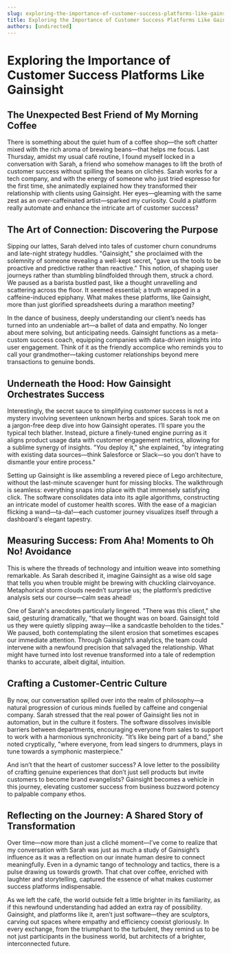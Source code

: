```yaml
---
slug: exploring-the-importance-of-customer-success-platforms-like-gainsight
title: Exploring the Importance of Customer Success Platforms Like Gainsight
authors: [undirected]
---
```


# Exploring the Importance of Customer Success Platforms Like Gainsight

## The Unexpected Best Friend of My Morning Coffee

There is something about the quiet hum of a coffee shop—the soft chatter mixed with the rich aroma of brewing beans—that helps me focus. Last Thursday, amidst my usual café routine, I found myself locked in a conversation with Sarah, a friend who somehow manages to lift the broth of customer success without spilling the beans on clichés. Sarah works for a tech company, and with the energy of someone who just tried espresso for the first time, she animatedly explained how they transformed their relationship with clients using Gainsight. Her eyes—gleaming with the same zest as an over-caffeinated artist—sparked my curiosity. Could a platform really automate and enhance the intricate art of customer success?

## The Art of Connection: Discovering the Purpose

Sipping our lattes, Sarah delved into tales of customer churn conundrums and late-night strategy huddles. "Gainsight," she proclaimed with the solemnity of someone revealing a well-kept secret, "gave us the tools to be proactive and predictive rather than reactive." This notion, of shaping user journeys rather than stumbling blindfolded through them, struck a chord. We paused as a barista bustled past, like a thought unravelling and scattering across the floor. It seemed essential; a truth wrapped in a caffeine-induced epiphany. What makes these platforms, like Gainsight, more than just glorified spreadsheets during a marathon meeting?

In the dance of business, deeply understanding our client’s needs has turned into an undeniable art—a ballet of data and empathy. No longer about mere solving, but anticipating needs. Gainsight functions as a meta-custom success coach, equipping companies with data-driven insights into user engagement. Think of it as the friendly accomplice who reminds you to call your grandmother—taking customer relationships beyond mere transactions to genuine bonds.

## Underneath the Hood: How Gainsight Orchestrates Success

Interestingly, the secret sauce to simplifying customer success is not a mystery involving seventeen unknown herbs and spices. Sarah took me on a jargon-free deep dive into how Gainsight operates. I’ll spare you the typical tech blather. Instead, picture a finely-tuned engine purring as it aligns product usage data with customer engagement metrics, allowing for a sublime synergy of insights. "You deploy it," she explained, "by integrating with existing data sources—think Salesforce or Slack—so you don’t have to dismantle your entire process."

Setting up Gainsight is like assembling a revered piece of Lego architecture, without the last-minute scavenger hunt for missing blocks. The walkthrough is seamless: everything snaps into place with that immensely satisfying click. The software consolidates data into its agile algorithms, constructing an intricate model of customer health scores. With the ease of a magician flicking a wand—ta-da!—each customer journey visualizes itself through a dashboard's elegant tapestry.

## Measuring Success: From Aha! Moments to Oh No! Avoidance

This is where the threads of technology and intuition weave into something remarkable. As Sarah described it, imagine Gainsight as a wise old sage that tells you when trouble might be brewing with chuckling clairvoyance. Metaphorical storm clouds needn’t surprise us; the platform’s predictive analysis sets our course—calm seas ahead!

One of Sarah's anecdotes particularly lingered. "There was this client," she said, gesturing dramatically, "that we thought was on board. Gainsight told us they were quietly slipping away—like a sandcastle beholden to the tides." We paused, both contemplating the silent erosion that sometimes escapes our immediate attention. Through Gainsight’s analytics, the team could intervene with a newfound precision that salvaged the relationship. What might have turned into lost revenue transformed into a tale of redemption thanks to accurate, albeit digital, intuition.

## Crafting a Customer-Centric Culture

By now, our conversation spilled over into the realm of philosophy—a natural progression of curious minds fuelled by caffeine and congenial company. Sarah stressed that the real power of Gainsight lies not in automation, but in the culture it fosters. The software dissolves invisible barriers between departments, encouraging everyone from sales to support to work with a harmonious synchronicity. "It’s like being part of a band," she noted cryptically, "where everyone, from lead singers to drummers, plays in tune towards a symphonic masterpiece."

And isn’t that the heart of customer success? A love letter to the possibility of crafting genuine experiences that don’t just sell products but invite customers to become brand evangelists? Gainsight becomes a vehicle in this journey, elevating customer success from business buzzword potency to palpable company ethos.

## Reflecting on the Journey: A Shared Story of Transformation

Over time—now more than just a cliché moment—I’ve come to realize that my conversation with Sarah was just as much a study of Gainsight’s influence as it was a reflection on our innate human desire to connect meaningfully. Even in a dynamic tango of technology and tactics, there is a pulse drawing us towards growth. That chat over coffee, enriched with laughter and storytelling, captured the essence of what makes customer success platforms indispensable.

As we left the café, the world outside felt a little brighter in its familiarity, as if this newfound understanding had added an extra ray of possibility. Gainsight, and platforms like it, aren’t just software—they are sculptors, carving out spaces where empathy and efficiency coexist gloriously. In every exchange, from the triumphant to the turbulent, they remind us to be not just participants in the business world, but architects of a brighter, interconnected future.